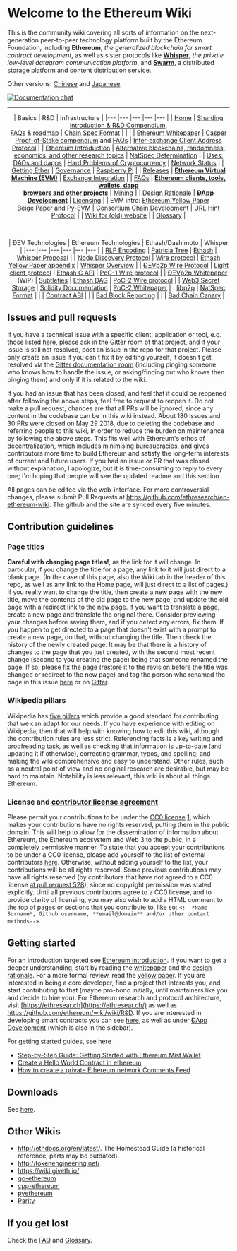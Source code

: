<!-- TITLE: Home -->

# Welcome to the Ethereum Wiki 
This is the community wiki covering all sorts of information on the next-generation peer-to-peer technology platform built by the Ethereum Foundation, including **Ethereum**, _the generalized blockchain for smart contract development_, as well as sister protocols like **[Whisper](Whisper-pages)**, _the private low-level datagram communication platform_, and **[Swarm](http://swarm-gateways.net/bzz:/theswarm.eth/)**, a distributed storage platform and content distribution service.

Other versions: [Chinese](https://zh.ethereum.wiki) and [Japanese](https://ja.ethereum.wiki).

[![Documentation chat](https://img.shields.io/badge/gitter-Docs%20chat-4AB495.svg)](https://gitter.im/ethereum/documentation)

----

<div align="center">

| Basics  	|   R&D	| Infrastructure  	|
|---	|---	|---	|---	|---	|
| [Home](/)  	| [Sharding introduction & R&D Compendium](sharding-introduction-r-d-compendium),<br/>[FAQs](Sharding-FAQs) & [roadmap](Sharding-roadmap)  	| [Chain Spec Format](Ethereum-Chain-Spec-Format)  	|   	|   	|
|  [Ethereum Whitepaper](White-Paper) 	|  [Casper Proof-of-Stake compendium](Casper-Proof-of-Stake-compendium) and [FAQs](Proof-of-Stake-FAQs) 	| [Inter-exchange Client Address Protocol](ICAP-Inter-exchange-Client-Address-Protocol)  		|
| [Ethereum Introduction](Ethereum-introduction)  	| [Alternative blockchains, randomness,<br/>economics, and other research topics](Alternative-blockchains,-randomness,-economics,-and-other-research-topics)  	| [NatSpec Determination](NatSpec-Determination)  	|
| [Uses: DAOs and dapps](Decentralized-apps-(dapps)) | [Hard Problems of Cryptocurrency](Problems) | [Network Status](Network-Status) |
| [Getting Ether](Getting-Ether) | [Governance](Governance-compendium) | [Raspberry Pi](Raspberry-Pi-instructions) |
| [Releases](Releases) | **[Ethereum Virtual Machine (EVM)](Ethereum-Virtual-Machine-(EVM)-Awesome-List)** | [Exchange Integration](Exchange-Integration) |
| [FAQs](FAQs) | **[Ethereum clients, tools, wallets, dapp<br/>browsers and other projects](Clients,-tools,-dapp-browsers,-wallets-and-other-projects)** | [Mining](Mining) |
| [Design Rationale](Design-Rationale) | **[ÐApp Development](%C3%90App-Development)** | [Licensing](Licensing) |
| EVM intro: [Ethereum Yellow Paper](https://ethereum.github.io/yellowpaper/paper.pdf) <br/> [Beige Paper](https://github.com/chronaeon/beigepaper) and [Py-EVM](https://github.com/ethereum/py-evm) | [Consortium Chain Development](Consortium-Chain-Development) | [URL Hint Protocol](URL-Hint-Protocol)  |
| [Wiki for (old) website](https://github.com/ethereum/ethereum.org/wiki) |
| [Glossary](Glossary) |

<br/>

| ÐΞV Technologies  	|   Ethereum Technologies	| Ethash/Dashimoto |  Whisper |
|---	|---	|---	|---	|---	|--- |
| [RLP Encoding](RLP) | [Patricia Tree](Patricia-Tree) | [Ethash](Ethash) | [Whisper Proposal](Whisper) |
| [Node Discovery Protocol](Node-discovery-protocol) |  [Wire protocol](Ethereum-Wire-Protocol) | [Ethash Yellow Paper appendix](https://ethereum.github.io/yellowpaper/paper.pdf#appendix.J) | [Whisper Overview](Whisper-Overview) |
| [ÐΞVp2p Wire Protocol](%C3%90%CE%9EVp2p-Wire-Protocol) | [Light client protocol](Light-client-protocol) | [Ethash C API](Ethash-C-API) | [PoC-1 Wire protocol](Whisper-Wire-Protocol) |
| [ÐΞVp2p Whitepaper](libp2p-Whitepaper) (WiP)  | [Subtleties](Subtleties) | [Ethash DAG](Ethash-DAG) | [PoC-2 Wire protocol](Whisper-PoC-2-Wire-Protocol) |
| [Web3 Secret Storage](Web3-Secret-Storage-Definition) | [Solidity Documentation](https://solidity.readthedocs.io/en/latest/) | [PoC-2 Whitepaper](Whisper-PoC-2-Protocol-Spec) |
| [libp2p](https://libp2p.io/) | [NatSpec Format](Ethereum-Natural-Specification-Format) |
| | [Contract ABI](Ethereum-Contract-ABI) | 
| | [Bad Block Reporting](Bad-Block-Reporting) | 
| |  [Bad Chain Canary](Bad-Chain-Canary) |

</div>



## Issues and pull requests

If you have a technical issue with a specific client, application or tool, e.g. those listed [here](Clients,-tools,-dapp-browsers,-wallets-and-other-projects), please ask in the Gitter room of that project, and if your issue is still not resolved, post an issue in the repo for that project. Please only create an issue if you can't fix it by editing yourself, it doesn't get resolved via the [Gitter documentation room](https://gitter.im/ethereum/documentation) (including pinging someone who knows how to handle the issue, or asking/finding out who knows then pinging them) and only if it is related to the wiki. 

If you had an issue that has been closed, and feel that it could be reopened after following the above steps, feel free to request to reopen it. Do not make a pull request; chances are that all PRs will be ignored, since any content in the codebase can be in this wiki instead. About 180 issues and 30 PRs were closed on May 29 2018, due to deleting the codebase and referring people to this wiki, in order to reduce the burden on maintenance by following the above steps. This fits well with Ethereum's ethos of decentralization, which includes minimising bureaucracies, and gives contributors more time to build Ethereum and satisfy the long-term interests of current and future users. If you had an issue or PR that was closed without explanation, I apologize, but it is time-consuming to reply to every one; I'm hoping that people will see the updated readme and this section.

All pages can be edited via the web-interface.  For more controversial changes, please submit Pull Requests at https://github.com/ethresearch/en-ethereum-wiki.  The github and the site are synced every five minutes.

## Contribution guidelines

### Page titles

**Careful with changing page titles!**, as the link for it will change. In particular, if you change the title for a page, any link to it will just direct to a blank page. (In the case of this page, also the Wiki tab in the header of this repo, as well as any link to the Home page, will just direct to a list of pages.) If you really want to change the title, then create a new page with the new title, move the contents of the old page to the new page, and update the old page with a redirect link to the new page. If you want to translate a page, create a new page and translate the original there. Consider previewing your changes before saving them, and if you detect any errors, fix them. If you happen to get directed to a page that doesn't exist with a prompt to create a new page, do that, without changing the title. Then check the history of the newly created page. It may be that there is a history of changes to the page that you just created, with the second most recent change (second to you creating the page) being that someone renamed the page. If so, please fix the page (restore it to the revision before the title was changed or redirect to the new page) and tag the person who renamed the page in this issue [here](https://github.com/ethereum/wiki/issues/591) or on [Gitter](https://gitter.im/ethereum/documentation).

### Wikipedia pillars

Wikipedia has [five pillars](https://en.wikipedia.org/wiki/Wikipedia:Five_pillars) which provide a good standard for contributing that we can adapt for our needs. If you have experience with editing on Wikipedia, then that will help with knowing how to edit this wiki, although the contribution rules are less strict. Referencing facts is a key writing and proofreading task, as well as checking that information is up-to-date (and updating it if otherwise), correcting grammar, typos, and spelling; and making the wiki comprehensive and easy to understand. Other rules, such as a neutral point of view and no original research are desirable, but may be hard to maintain. Notability is less relevant, this wiki is about all things Ethereum.


### License and [contributor license agreement](CC0-license#list-of-contributors)

Please permit your contributions to be under the [CC0 license](https://creativecommons.org/publicdomain/zero/1.0/legalcode) [1](https://creativecommons.org/share-your-work/public-domain/cc0/),  which makes your contributions have no rights reserved, putting them in the public domain. This will help to allow for the dissemination of information about Ethereum, the Ethereum ecosystem and Web 3 to the public, in a completely permissive manner. To state that you accept your contributions to be under a CC0 license, please add yourself to the list of external contributors [here](CC0-license#list-of-contributors). Otherwise, without adding yourself to the list, your contributions will be all rights reserved. Some previous contributions may have all rights reserved (by contributors that have not agreed to a CC0 license [at pull request 528](https://github.com/ethereum/wiki/pull/528)), since no copyright permission was stated explicitly. Until all previous contributors agree to a CC0 license, and to provide clarity of licensing, you may also wish to add a HTML comment to the top of pages or sections that you contribute to, like so: `<!--*Name Surname*, Github username, **email@domain** and/or other contact methods-->`. 

## Getting started

For an introduction targeted see [Ethereum introduction](/fundamentals/ethereum-introduction). If you want to get a deeper understanding, start by reading the [whitepaper](https://github.com/ethereum/wiki/wiki/White-Paper) and the [design rationale](https://github.com/ethereum/wiki/wiki/Design-Rationale). For a more formal review, read the [yellow paper](https://ethereum.github.io/yellowpaper/paper.pdf). If you are interested in being a core developer, find a project that interests you, and start contributing to that (maybe pro-bono initially, until maintainers like you and decide to hire you). For Ethereum research and protocol architecture, visit [https://ethresear.ch](https://ethresear.ch/) as well as https://github.com/ethereum/wiki/wiki/R&D. If you are interested in developing smart contracts you can see [here](https://en.wikipedia.org/wiki/Ethereum#Programming_languages), as well as under [ÐApp Development](https://github.com/ethereum/wiki/wiki/%C3%90App-Development) (which is also in the sidebar).

For getting started guides, see here

* [Step-by-Step Guide: Getting Started with Ethereum Mist Wallet](https://medium.com/@attores/step-by-step-guide-getting-started-with-ethereum-mist-wallet-772a3cc99af4)
* [Create a Hello World Contract in ethereum](https://www.ethereum.org/greeter)
* [How to create a private Ethereum network Comments Feed](https://omarmetwally.wordpress.com/2017/07/25/how-to-create-a-private-ethereum-network/)

## Downloads

See [here](Clients).

## Other Wikis

* http://ethdocs.org/en/latest/. The Homestead Guide (a historical reference, parts may be outdated).
* http://tokenengineering.net/
* https://wiki.giveth.io/
* [go-ethereum](https://github.com/ethereum/go-ethereum/wiki)
* [cpp-ethereum](http://www.ethdocs.org/en/latest/ethereum-clients/cpp-ethereum/index.html)
* [pyethereum](https://github.com/ethereum/pyethereum/wiki)
* [Parity](https://paritytech.github.io/wiki/)


## If you get lost

Check the [FAQ](FAQ) and [Glossary](Glossary).
